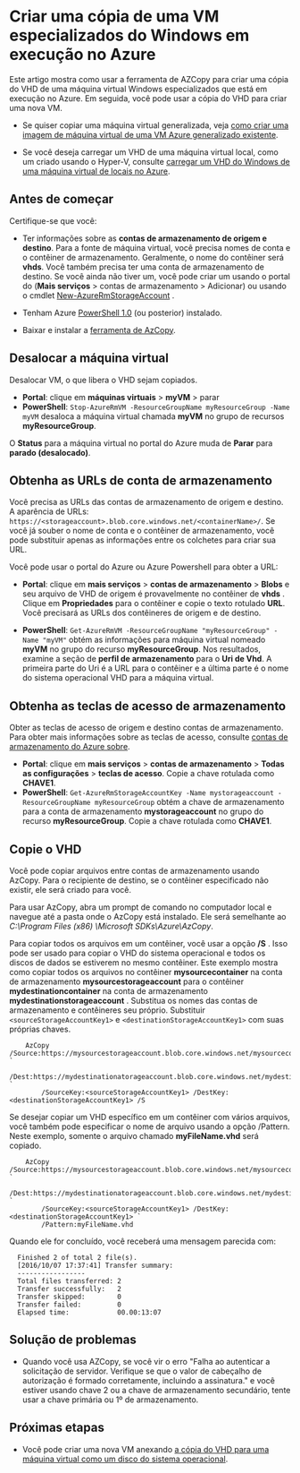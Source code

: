 <properties
    pageTitle="Criar uma cópia de uma máquina virtual especializada no Azure | Microsoft Azure"
    description="Saiba como criar uma cópia de uma VM especializados do Windows em execução no Azure, no modelo de implantação do Gerenciador de recursos."
    services="virtual-machines-windows"
    documentationCenter=""
    authors="cynthn"
    manager="timlt"
    editor=""
    tags="azure-resource-manager"/>

<tags
    ms.service="virtual-machines-windows"
    ms.workload="infrastructure-services"
    ms.tgt_pltfrm="vm-windows"
    ms.devlang="na"
    ms.topic="article"
    ms.date="10/20/2016"
    ms.author="cynthn"/>
    
    
    
# <a name="create-a-copy-of-a-specialized-windows-vm-running-in-azure"></a>Criar uma cópia de uma VM especializados do Windows em execução no Azure 

Este artigo mostra como usar a ferramenta de AZCopy para criar uma cópia do VHD de uma máquina virtual Windows especializados que está em execução no Azure. Em seguida, você pode usar a cópia do VHD para criar uma nova VM. 

- Se quiser copiar uma máquina virtual generalizada, veja [como criar uma imagem de máquina virtual de uma VM Azure generalizado existente](virtual-machines-windows-capture-image.md).

- Se você deseja carregar um VHD de uma máquina virtual local, como um criado usando o Hyper-V, consulte [carregar um VHD do Windows de uma máquina virtual de locais no Azure](virtual-machines-windows-upload-image.md).


## <a name="before-you-begin"></a>Antes de começar

Certifique-se que você:

- Ter informações sobre as **contas de armazenamento de origem e destino**. Para a fonte de máquina virtual, você precisa nomes de conta e o contêiner de armazenamento. Geralmente, o nome do contêiner será **vhds**. Você também precisa ter uma conta de armazenamento de destino. Se você ainda não tiver um, você pode criar um usando o portal do (**Mais serviços** > contas de armazenamento > Adicionar) ou usando o cmdlet [New-AzureRmStorageAccount](https://msdn.microsoft.com/library/mt607148.aspx) . 

- Tenham Azure [PowerShell 1.0](../powershell-install-configure.md) (ou posterior) instalado.

- Baixar e instalar a [ferramenta de AzCopy](../storage/storage-use-azcopy.md). 


## <a name="deallocate-the-vm"></a>Desalocar a máquina virtual

Desalocar VM, o que libera o VHD sejam copiados. 

- **Portal**: clique em **máquinas virtuais** > **myVM** > parar
- **PowerShell**: `Stop-AzureRmVM -ResourceGroupName myResourceGroup -Name myVM` desaloca a máquina virtual chamada **myVM** no grupo de recursos **myResourceGroup**.

O **Status** para a máquina virtual no portal do Azure muda de **Parar** para **parado (desalocado)**.


## <a name="get-the-storage-account-urls"></a>Obtenha as URLs de conta de armazenamento

Você precisa as URLs das contas de armazenamento de origem e destino. A aparência de URLs: `https://<storageaccount>.blob.core.windows.net/<containerName>/`. Se você já souber o nome de conta e o contêiner de armazenamento, você pode substituir apenas as informações entre os colchetes para criar sua URL. 

Você pode usar o portal do Azure ou Azure Powershell para obter a URL:

- **Portal**: clique em **mais serviços** > **contas de armazenamento**  >  <storage account> **Blobs** e seu arquivo de VHD de origem é provavelmente no contêiner de **vhds** . Clique em **Propriedades** para o contêiner e copie o texto rotulado **URL**. Você precisará as URLs dos contêineres de origem e de destino. 

- **PowerShell**: `Get-AzureRmVM -ResourceGroupName "myResourceGroup" -Name "myVM"` obtém as informações para máquina virtual nomeado **myVM** no grupo do recurso **myResourceGroup**. Nos resultados, examine a seção de **perfil de armazenamento** para o **Uri de Vhd**. A primeira parte do Uri é a URL para o contêiner e a última parte é o nome do sistema operacional VHD para a máquina virtual.

## <a name="get-the-storage-access-keys"></a>Obtenha as teclas de acesso de armazenamento

Obter as teclas de acesso de origem e destino contas de armazenamento. Para obter mais informações sobre as teclas de acesso, consulte [contas de armazenamento do Azure sobre](../storage/storage-create-storage-account.md).

- **Portal**: clique em **mais serviços** > **contas de armazenamento**  >  <storage account> **Todas as configurações** > **teclas de acesso**. Copie a chave rotulada como **CHAVE1**.
- **PowerShell**: `Get-AzureRmStorageAccountKey -Name mystorageaccount -ResourceGroupName myResourceGroup` obtém a chave de armazenamento para a conta de armazenamento **mystorageaccount** no grupo do recurso **myResourceGroup**. Copie a chave rotulada como **CHAVE1**.


## <a name="copy-the-vhd"></a>Copie o VHD 

Você pode copiar arquivos entre contas de armazenamento usando AzCopy. Para o recipiente de destino, se o contêiner especificado não existir, ele será criado para você. 

Para usar AzCopy, abra um prompt de comando no computador local e navegue até a pasta onde o AzCopy está instalado. Ele será semelhante ao *C:\Program Files (x86) \Microsoft SDKs\Azure\AzCopy*. 

Para copiar todos os arquivos em um contêiner, você usar a opção **/S** . Isso pode ser usado para copiar o VHD do sistema operacional e todos os discos de dados se estiverem no mesmo contêiner. Este exemplo mostra como copiar todos os arquivos no contêiner **mysourcecontainer** na conta de armazenamento **mysourcestorageaccount** para o contêiner **mydestinationcontainer** na conta de armazenamento **mydestinationstorageaccount** . Substitua os nomes das contas de armazenamento e contêineres seu próprio. Substituir `<sourceStorageAccountKey1>` e `<destinationStorageAccountKey1>` com suas próprias chaves.

```
    AzCopy /Source:https://mysourcestorageaccount.blob.core.windows.net/mysourcecontainer `
        /Dest:https://mydestinationatorageaccount.blob.core.windows.net/mydestinationcontainer `
        /SourceKey:<sourceStorageAccountKey1> /DestKey:<destinationStorageAccountKey1> /S
```

Se desejar copiar um VHD específico em um contêiner com vários arquivos, você também pode especificar o nome de arquivo usando a opção /Pattern. Neste exemplo, somente o arquivo chamado **myFileName.vhd** será copiado.

```
    AzCopy /Source:https://mysourcestorageaccount.blob.core.windows.net/mysourcecontainer `
        /Dest:https://mydestinationatorageaccount.blob.core.windows.net/mydestinationcontainer `
        /SourceKey:<sourceStorageAccountKey1> /DestKey:<destinationStorageAccountKey1> `
        /Pattern:myFileName.vhd
```


Quando ele for concluído, você receberá uma mensagem parecida com:

```
  Finished 2 of total 2 file(s).
  [2016/10/07 17:37:41] Transfer summary:
  -----------------
  Total files transferred: 2
  Transfer successfully:   2
  Transfer skipped:        0
  Transfer failed:         0
  Elapsed time:            00.00:13:07
```

## <a name="troubleshooting"></a>Solução de problemas

- Quando você usa AZCopy, se você vir o erro "Falha ao autenticar a solicitação de servidor. Verifique se que o valor de cabeçalho de autorização é formado corretamente, incluindo a assinatura." e você estiver usando chave 2 ou a chave de armazenamento secundário, tente usar a chave primária ou 1º de armazenamento.


## <a name="next-steps"></a>Próximas etapas

- Você pode criar uma nova VM anexando [a cópia do VHD para uma máquina virtual como um disco do sistema operacional](virtual-machines-windows-create-vm-specialized.md).












